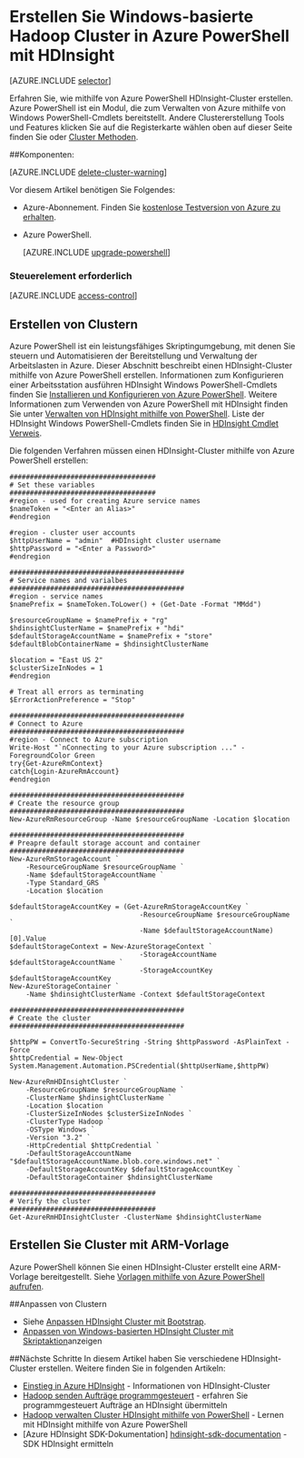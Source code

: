 <properties
   pageTitle="Windows-basierte Hadoop Cluster in HDInsight mit Azure PowerShell erstellen | Microsoft Azure"
    description="Informationen Sie zum Cluster mithilfe von Azure PowerShell für Azure HDInsight erstellen."
   services="hdinsight"
   documentationCenter=""
   tags="azure-portal"
   authors="mumian"
   manager="jhubbard"
   editor="cgronlun"/>

<tags
   ms.service="hdinsight"
   ms.devlang="na"
   ms.topic="article"
   ms.tgt_pltfrm="na"
   ms.workload="big-data"
   ms.date="08/10/2016"
   ms.author="jgao"/>

# <a name="create-windows-based-hadoop-clusters-in-hdinsight-using-azure-powershell"></a>Erstellen Sie Windows-basierte Hadoop Cluster in Azure PowerShell mit HDInsight

[AZURE.INCLUDE [selector](../../includes/hdinsight-selector-create-clusters.md)]

Erfahren Sie, wie mithilfe von Azure PowerShell HDInsight-Cluster erstellen. Azure PowerShell ist ein Modul, die zum Verwalten von Azure mithilfe von Windows PowerShell-Cmdlets bereitstellt. Andere Clustererstellung Tools und Features klicken Sie auf die Registerkarte wählen oben auf dieser Seite finden Sie oder [Cluster Methoden](hdinsight-provision-clusters.md#cluster-creation-methods).


##<a name="prerequisites"></a>Komponenten:

[AZURE.INCLUDE [delete-cluster-warning](../../includes/hdinsight-delete-cluster-warning.md)]

Vor diesem Artikel benötigen Sie Folgendes:

- Azure-Abonnement. Finden Sie [kostenlose Testversion von Azure zu erhalten](https://azure.microsoft.com/documentation/videos/get-azure-free-trial-for-testing-hadoop-in-hdinsight/).
- Azure PowerShell.

    [AZURE.INCLUDE [upgrade-powershell](../../includes/hdinsight-use-latest-powershell.md)]

### <a name="access-control-requirements"></a>Steuerelement erforderlich

[AZURE.INCLUDE [access-control](../../includes/hdinsight-access-control-requirements.md)]

## <a name="create-clusters"></a>Erstellen von Clustern
Azure PowerShell ist ein leistungsfähiges Skriptingumgebung, mit denen Sie steuern und Automatisieren der Bereitstellung und Verwaltung der Arbeitslasten in Azure. Dieser Abschnitt beschreibt einen HDInsight-Cluster mithilfe von Azure PowerShell erstellen. Informationen zum Konfigurieren einer Arbeitsstation ausführen HDInsight Windows PowerShell-Cmdlets finden Sie [Installieren und Konfigurieren von Azure PowerShell](../powershell-install-configure.md). Weitere Informationen zum Verwenden von Azure PowerShell mit HDInsight finden Sie unter [Verwalten von HDInsight mithilfe von PowerShell](hdinsight-administer-use-powershell.md). Liste der HDInsight Windows PowerShell-Cmdlets finden Sie in [HDInsight Cmdlet Verweis](https://msdn.microsoft.com/library/azure/dn858087.aspx).


Die folgenden Verfahren müssen einen HDInsight-Cluster mithilfe von Azure PowerShell erstellen:

    ####################################
    # Set these variables
    ####################################
    #region - used for creating Azure service names
    $nameToken = "<Enter an Alias>" 
    #endregion

    #region - cluster user accounts
    $httpUserName = "admin"  #HDInsight cluster username
    $httpPassword = "<Enter a Password>"
    #endregion

    ###########################################
    # Service names and varialbes
    ###########################################
    #region - service names
    $namePrefix = $nameToken.ToLower() + (Get-Date -Format "MMdd")

    $resourceGroupName = $namePrefix + "rg"
    $hdinsightClusterName = $namePrefix + "hdi"
    $defaultStorageAccountName = $namePrefix + "store"
    $defaultBlobContainerName = $hdinsightClusterName

    $location = "East US 2"
    $clusterSizeInNodes = 1
    #endregion

    # Treat all errors as terminating
    $ErrorActionPreference = "Stop"

    ###########################################
    # Connect to Azure
    ###########################################
    #region - Connect to Azure subscription
    Write-Host "`nConnecting to your Azure subscription ..." -ForegroundColor Green
    try{Get-AzureRmContext}
    catch{Login-AzureRmAccount}
    #endregion

    ###########################################
    # Create the resource group
    ###########################################
    New-AzureRmResourceGroup -Name $resourceGroupName -Location $location

    ###########################################
    # Preapre default storage account and container
    ###########################################
    New-AzureRmStorageAccount `
        -ResourceGroupName $resourceGroupName `
        -Name $defaultStorageAccountName `
        -Type Standard_GRS `
        -Location $location

    $defaultStorageAccountKey = (Get-AzureRmStorageAccountKey `
                                    -ResourceGroupName $resourceGroupName `
                                    -Name $defaultStorageAccountName)[0].Value
    $defaultStorageContext = New-AzureStorageContext `
                                    -StorageAccountName $defaultStorageAccountName `
                                    -StorageAccountKey $defaultStorageAccountKey
    New-AzureStorageContainer `
        -Name $hdinsightClusterName -Context $defaultStorageContext 

    ###########################################
    # Create the cluster
    ###########################################

    $httpPW = ConvertTo-SecureString -String $httpPassword -AsPlainText -Force
    $httpCredential = New-Object System.Management.Automation.PSCredential($httpUserName,$httpPW)

    New-AzureRmHDInsightCluster `
        -ResourceGroupName $resourceGroupName `
        -ClusterName $hdinsightClusterName `
        -Location $location `
        -ClusterSizeInNodes $clusterSizeInNodes `
        -ClusterType Hadoop `
        -OSType Windows `
        -Version "3.2" `
        -HttpCredential $httpCredential `
        -DefaultStorageAccountName "$defaultStorageAccountName.blob.core.windows.net" `
        -DefaultStorageAccountKey $defaultStorageAccountKey `
        -DefaultStorageContainer $hdinsightClusterName 

    ####################################
    # Verify the cluster
    ####################################
    Get-AzureRmHDInsightCluster -ClusterName $hdinsightClusterName 

## <a name="create-clusters-using-arm-template"></a>Erstellen Sie Cluster mit ARM-Vorlage

Azure PowerShell können Sie einen HDInsight-Cluster erstellt eine ARM-Vorlage bereitgestellt.  Siehe [Vorlagen mithilfe von Azure PowerShell aufrufen](hdinsight-hadoop-create-windows-clusters-arm-templates.md#call-templates-using-powershell).

##<a name="customize-clusters"></a>Anpassen von Clustern

- Siehe [Anpassen HDInsight Cluster mit Bootstrap](hdinsight-hadoop-customize-cluster-bootstrap.md#use-azure-powershell).
- [Anpassen von Windows-basierten HDInsight Cluster mit Skriptaktion](hdinsight-hadoop-customize-cluster.md#call-scripts-using-azure-powershell)anzeigen


##<a name="next-steps"></a>Nächste Schritte
In diesem Artikel haben Sie verschiedene HDInsight-Cluster erstellen. Weitere finden Sie in folgenden Artikeln:

* [Einstieg in Azure HDInsight](hdinsight-hadoop-linux-tutorial-get-started.md) - Informationen von HDInsight-Cluster
* [Hadoop senden Aufträge programmgesteuert](hdinsight-submit-hadoop-jobs-programmatically.md) - erfahren Sie programmgesteuert Aufträge an HDInsight übermitteln
* [Hadoop verwalten Cluster HDInsight mithilfe von PowerShell](hdinsight-administer-use-powershell.md) - Lernen mit HDInsight mithilfe von Azure PowerShell
* [Azure HDInsight SDK-Dokumentation]  [ hdinsight-sdk-documentation] -SDK HDInsight ermitteln




[hdinsight-sdk-documentation]: http://msdn.microsoft.com/library/dn479185.aspx
[azure-preview-portal]: https://manage.windowsazure.com
[connectionmanager]: http://msdn.microsoft.com/library/mt146773(v=sql.120).aspx
[ssispack]: http://msdn.microsoft.com/library/mt146770(v=sql.120).aspx
[ssisclustercreate]: http://msdn.microsoft.com/library/mt146774(v=sql.120).aspx
[ssisclusterdelete]: http://msdn.microsoft.com/library/mt146778(v=sql.120).aspx
